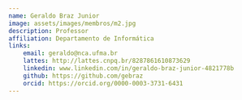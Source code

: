 ```yaml
---
name: Geraldo Braz Junior
image: assets/images/membros/m2.jpg
description: Professor
affiliation: Departamento de Informática
links:
	email: geraldo@nca.ufma.br
	lattes: http://lattes.cnpq.br/8287861610873629
	linkedin: www.linkedin.com/in/geraldo-braz-junior-4821778b
	github: https://github.com/gebraz
	orcid: https://orcid.org/0000-0003-3731-6431
---
```


